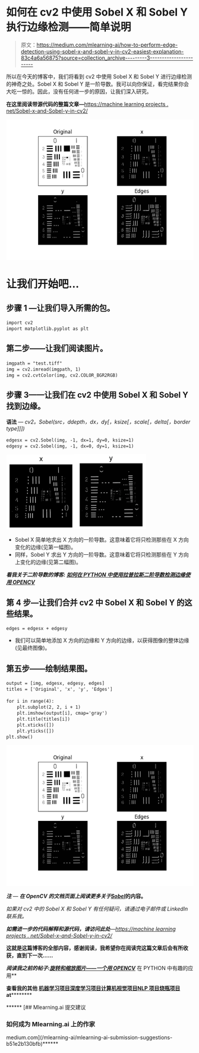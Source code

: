 # 如何在 cv2 中使用 Sobel X 和 Sobel Y 执行边缘检测——简单说明

> 原文：<https://medium.com/mlearning-ai/how-to-perform-edge-detection-using-sobel-x-and-sobel-y-in-cv2-easiest-explanation-83c4a6a56875?source=collection_archive---------3----------------------->

所以在今天的博客中，我们将看到 cv2 中使用 Sobel X 和 Sobel Y 进行边缘检测的神奇之处。Sobel X 和 Sobel Y 是一阶导数。我可以向你保证，看完结果你会大吃一惊的。因此，没有任何进一步的原因，让我们深入研究。

**在这里阅读带源代码的整篇文章—**[https://machine learning projects . net/Sobel-x-and-Sobel-y-in-cv2/](https://machinelearningprojects.net/sobel-x-and-sobel-y-in-cv2/)

![](img/eb51b1955b59a2d79e115a6cf814fab4.png)

# 让我们开始吧…

## 步骤 1 —让我们导入所需的包。

```
import cv2
import matplotlib.pyplot as plt
```

## 第二步——让我们阅读图片。

```
imgpath = "test.tiff"
img = cv2.imread(imgpath, 1)
img = cv2.cvtColor(img, cv2.COLOR_BGR2RGB)
```

## 步骤 3——让我们在 cv2 中使用 Sobel X 和 Sobel Y 找到边缘。

**语法** — *cv2。Sobel(src，ddepth，dx，dy[，ksize[，scale[，delta[，border type]]])*

```
edgesx = cv2.Sobel(img, -1, dx=1, dy=0, ksize=1)
edgesy = cv2.Sobel(img, -1, dx=0, dy=1, ksize=1)
```

![](img/7cc49c8fe64ad7720c362118a8a0902f.png)![](img/3363f62de4fef101c586270bd06a09e3.png)

*   Sobel X 简单地求出 X 方向的一阶导数。这意味着它将只检测那些在 X 方向变化的边缘(见第一幅图)。
*   同样，Sobel Y 求出 Y 方向的一阶导数。这意味着它将只检测那些在 Y 方向上变化的边缘(见第二幅图)。

***看我关于二阶导数的博客:*** [***如何在 PYTHON 中使用拉普拉斯二阶导数检测边缘使用 OPENCV***](https://machinelearningprojects.net/how-to-detect-edges-using-laplacian-2nd-order-derivative-using-opencv/)

## 第 4 步—让我们合并 cv2 中 Sobel X 和 Sobel Y 的这些结果。

```
edges = edgesx + edgesy
```

*   我们可以简单地添加 X 方向的边缘和 Y 方向的边缘，以获得图像的整体边缘(见最终图像)。

## 第五步——绘制结果图。

```
output = [img, edgesx, edgesy, edges]
titles = ['Original', 'x', 'y', 'Edges']

for i in range(4):
    plt.subplot(2, 2, i + 1)
    plt.imshow(output[i], cmap='gray')
    plt.title(titles[i])
    plt.xticks([])
    plt.yticks([])
plt.show()
```

![](img/eb51b1955b59a2d79e115a6cf814fab4.png)

***注*** — ***在 OpenCV 的文档页面上阅读更多关于***[***Sobel***](https://docs.opencv.org/3.4/d2/d2c/tutorial_sobel_derivatives.html)[](https://docs.opencv.org/3.4/d2/d2c/tutorial_sobel_derivatives.html)****的内容。****

*如果对 cv2 中的 Sobel X 和 Sobel Y 有任何疑问，请通过电子邮件或 LinkedIn 联系我。*

***如需进一步的代码解释和源代码，请访问此处**—[https://machine learning projects . net/Sobel-x-and-Sobel-y-in-cv2/](https://machinelearningprojects.net/sobel-x-and-sobel-y-in-cv2/)*

**这就是这篇博客的全部内容，感谢阅读，我希望你在阅读完这篇文章后会有所收获，直到下一次……**

****阅读我之前的帖子:***[](https://machinelearningprojects.net/rotating-and-scaling-images-a-fun-application-in-opencv/)*[***旋转和缩放图片——一个用 OPENCV***](https://machinelearningprojects.net/rotating-and-scaling-images-in-cv2/) 在 PYTHON 中有趣的应用**

****查看我的其他** [**机器学习项目**](https://machinelearningprojects.net/machine-learning-projects/)**[**深度学习项目**](https://machinelearningprojects.net/deep-learning-projects/)**[**计算机视觉项目**](https://machinelearningprojects.net/opencv-projects/)**[**NLP 项目**](https://machinelearningprojects.net/nlp-projects/)**[**烧瓶项目**](https://machinelearningprojects.net/flask-projects/)**at************

******[](/mlearning-ai/mlearning-ai-submission-suggestions-b51e2b130bfb) [## Mlearning.ai 提交建议

### 如何成为 Mlearning.ai 上的作家

medium.com](/mlearning-ai/mlearning-ai-submission-suggestions-b51e2b130bfb)******
